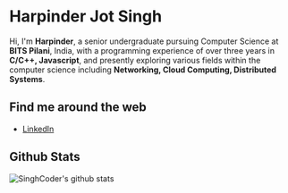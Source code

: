 # Harpinder Jot Singh

Hi, I'm **Harpinder**, a senior undergraduate pursuing Computer Science at **BITS Pilani**, India, with a programming experience of over three years in **C/C++, Javascript**, and presently exploring various fields within the computer science including **Networking, Cloud Computing, Distributed Systems**.

## Find me around the web

- [LinkedIn](http://linkedin.com/in/singhcoder/)

## Github Stats

![SinghCoder's github stats](https://github-readme-stats.vercel.app/api?username=singhcoder&show_icons=true&theme=radical&count_private=true)
